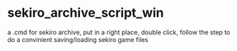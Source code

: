 # sekiro_archive_script_win
a .cmd for sekiro archive, put in a right place, double click, follow the step to do a convinient saving/loading sekiro game files
